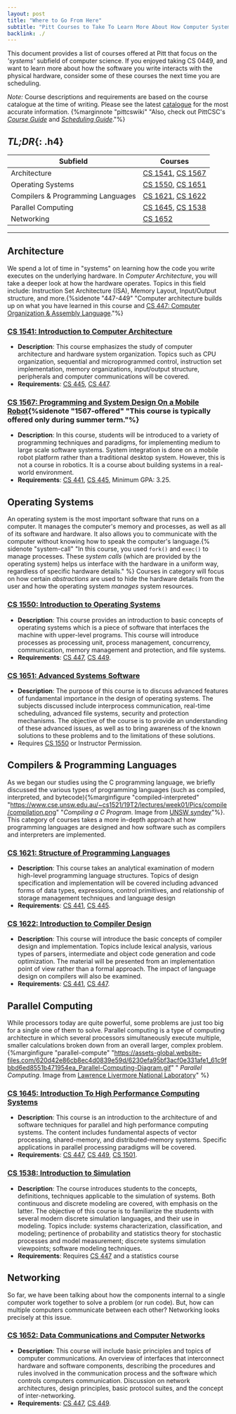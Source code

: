 ```yaml
---
layout: post
title: "Where to Go From Here"
subtitle: "Pitt Courses to Take To Learn More About How Computer Systems Work"
backlink: ./
---
```

This document provides a list of courses offered at Pitt that focus on the *'systems'* subfield of computer science. If you enjoyed taking CS 0449, and want to learn more about how the software you write interacts with the physical hardware, consider some of these courses the next time you are scheduling.

*Note:* Course descriptions and requirements are based on the course catalogue at the time of writing. Please see the latest [catalogue](https://catalog.upp.pitt.edu/) for the most accurate information. {%marginnote "pittcswiki" "Also, check out PittCSC's [*Course Guide*](https://pittcs.wiki/courses/) and [*Scheduling Guide*](https://pittcs.wiki/academics/scheduling)."%}


## *TL;DR*{: .h4}

| Subfield                          | Courses                                                                                                                    |
| --------------------------------- | -------------------------------------------------------------------------------------------------------------------------- |
| Architecture                      | [CS 1541](https://courses.sci.pitt.edu/courses/view/CS-1541), [CS 1567](https://courses.sci.pitt.edu/courses/view/CS-1567) |
| Operating Systems                 | [CS 1550](https://courses.sci.pitt.edu/courses/view/CS-1550), [CS 1651](https://courses.sci.pitt.edu/courses/view/CS-1651) |
| Compilers & Programming Languages | [CS 1621](https://courses.sci.pitt.edu/courses/view/CS-1621), [CS 1622](https://courses.sci.pitt.edu/courses/view/CS-1622) |
| Parallel Computing                | [CS 1645](https://courses.sci.pitt.edu/courses/view/CS-1645), [CS 1538](https://courses.sci.pitt.edu/courses/view/CS-1538) |
| Networking                        | [CS 1652](https://courses.sci.pitt.edu/courses/view/CS-1621)                                                               |

---

## Architecture
We spend a lot of time in "systems" on learning how the code you write executes on the underlying hardware. In *Computer Architecture*, you will take a deeper look at how the hardware operates. Topics in this field include: Instruction Set Architecture (ISA), Memory Layout, Input/Output structure, and more.{%sidenote "447-449" "Computer architecture builds up on what you have learned in this course and [CS 447: Computer Organization & Assembly Language](https://courses.sci.pitt.edu/courses/view/CS-447)."%}

### [CS 1541: Introduction to Computer Architecture](https://courses.sci.pitt.edu/courses/view/CS-1541)
- **Description**: This course emphasizes the study of computer architecture and hardware system organization. Topics such as CPU organization, sequential and microprogrammed control, instruction set implementation, memory organizations, input/output structure, peripherals and computer communications will be covered.
- **Requirements**: [CS 445](https://courses.sci.pitt.edu/courses/view/CS-0445), [CS 447](https://courses.sci.pitt.edu/courses/view/CS-0447).

### [CS 1567: Programming and System Design On a Mobile Robot](https://courses.sci.pitt.edu/courses/view/CS-1567){%sidenote "1567-offered" "This course is typically offered only during summer term."%}
- **Description**: In this course, students will be introduced to a variety of programming techniques and paradigms, for implementing medium to large scale software systems. System integration is done on a mobile robot platform rather than a traditional desktop system. However, this is not a course in robotics. It is a course about building systems in a real-world environment. 
- **Requirements**: [CS 441](https://courses.sci.pitt.edu/courses/view/CS-441), [CS 445](https://courses.sci.pitt.edu/courses/view/CS-0445), Minimum GPA: 3.25.

## Operating Systems
An operating system is the most important software that runs on a computer. It manages the computer's memory and processes, as well as all of its software and hardware. It also allows you to communicate with the computer without knowing how to speak the computer's language.{% sidenote "system-call" "In this course, you used  `fork()` and `exec()` to manage processes. These *system calls* (which are provided by the operating system) helps us interface with the hardware in a uniform way, regardless of specific hardware details." %} Courses in category will focus on how certain *abstractions* are used to hide the hardware details from the user and how the operating system *manages* system resources.

### [CS 1550: Introduction to Operating Systems](https://courses.sci.pitt.edu/courses/view/CS-1550) 
- **Description**: This course provides an introduction to basic concepts of operating systems which is a piece of software that interfaces the machine with upper-level programs. This course will introduce processes as processing unit, process management, concurrency, communication, memory management and protection, and file systems.
- **Requirements**: [CS 447](https://courses.sci.pitt.edu/courses/view/CS-0447), [CS 449](https://courses.sci.pitt.edu/courses/view/CS-0449).

### [CS 1651: Advanced Systems Software](https://courses.sci.pitt.edu/courses/view/CS-1651)
- **Description**: The purpose of this course is to discuss advanced features of fundamental importance in the design of operating systems. The subjects discussed include interprocess communication, real-time scheduling, advanced file systems, security and protection mechanisms. The objective of the course is to provide an understanding of these advanced issues, as well as to bring awareness of the known solutions to these problems and to the limitations of these solutions.
- Requires [CS 1550](https://courses.sci.pitt.edu/courses/view/CS-1550) or Instructor Permission.

## Compilers & Programming Languages
As we began our studies using the C programming language, we briefly discussed the various types of programming languages (such as compiled, interpreted, and bytecode){%marginfigure "compiled-interpreted" "https://www.cse.unsw.edu.au/~cs1521/19T2/lectures/week01/Pics/compile/compilation.png" "*Compiling a C Program*. Image from [UNSW syndey](https://www.cse.unsw.edu.au/~cs1521/19T2/lectures/week01/slide036.html)"%}. This category of courses takes a more in-depth approach at how programming languages are designed and how software such as compilers and interpreters are implemented.

### [CS 1621: Structure of Programming Languages](https://courses.sci.pitt.edu/courses/view/CS-1621)
- **Description**: This course takes an analytical examination of modern high-level programming language structures. Topics of design specification and implementation will be covered including advanced forms of data types, expressions, control primitives, and relationship of storage management techniques and language design
- **Requirements**: [CS 441](https://courses.sci.pitt.edu/courses/view/CS-441), [CS 445](https://courses.sci.pitt.edu/courses/view/CS-0445).

### [CS 1622: Introduction to Compiler Design](https://courses.sci.pitt.edu/courses/view/CS-1622)
- **Description**: This course will introduce the basic concepts of compiler design and implementation. Topics include lexical analysis, various types of parsers, intermediate and object code generation and code optimization. The material will be presented from an implementation point of view rather than a formal approach. The impact of language design on compilers will also be examined.
- **Requirements**: [CS 441](https://courses.sci.pitt.edu/courses/view/CS-441), [CS 447](https://courses.sci.pitt.edu/courses/view/CS-0447).

## Parallel Computing
While processors today are quite powerful, some problems are just too big for a single one of them to solve. Parallel computing is a type of computing architecture in which several processors simultaneously execute multiple, smaller calculations broken down from an overall larger, complex problem. {%marginfigure "parallel-compute" "https://assets-global.website-files.com/620d42e86cb8ec4d0839e59d/6230efa95bf3acf0e331afe1_61c9fbbd6ed8551b471954ea_Parallel-Computing-Diagram.gif" " *Parallel Computing*. Image from [Lawrence Livermore National Laboratory](https://www.heavy.ai/technical-glossary/parallel-computing)" %}
### [CS 1645: Introduction To High Performance Computing Systems](https://courses.sci.pitt.edu/courses/view/CS-1645)
- **Description**: This course is an introduction to the architecture of and software techniques for parallel and high performance computing systems. The content includes fundamental aspects of vector processing, shared-memory, and distributed-memory systems. Specific applications in parallel processing paradigms will be covered.
- **Requirements**: [CS 447](https://courses.sci.pitt.edu/courses/view/CS-447), [CS 449](https://courses.sci.pitt.edu/courses/view/CS-0449), [CS 1501](https://courses.sci.pitt.edu/courses/view/CS-1501).

### [CS 1538: Introduction to Simulation](https://courses.sci.pitt.edu/courses/view/CS-1538)
- **Description**: The course introduces students to the concepts, definitions, techniques applicable to the simulation of systems. Both continuous and discrete modeling are covered, with emphasis on the latter. The objective of this course is to familiarize the students with several modern discrete simulation languages, and their use in modeling. Topics include: systems characterization, classification, and modeling; pertinence of probability and statistics theory for stochastic processes and model measurement; discrete systems simulation viewpoints; software modeling techniques.
- **Requirements**: Requires [CS 447](https://courses.sci.pitt.edu/courses/view/CS-447) and a statistics course

## Networking
So far, we have been talking about how the components internal to a single computer work together to solve a problem (or run code). But, how can multiple computers communicate between each other? Networking looks precisely at this issue.

### [CS 1652: Data Communications and Computer Networks](https://courses.sci.pitt.edu/courses/view/CS-1652)
- **Description**: This course will include basic principles and topics of computer communications. An overview of interfaces that interconnect hardware and software components, describing the procedures and rules involved in the communication process and the software which controls computers communication. Discussion on network architectures, design principles, basic protocol suites, and the concept of inter-networking.
- **Requirements**: [CS 447](https://courses.sci.pitt.edu/courses/view/CS-447), [CS 449](https://courses.sci.pitt.edu/courses/view/CS-0449).